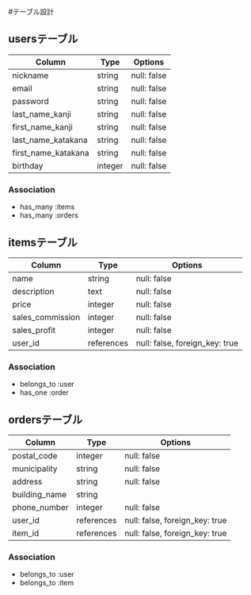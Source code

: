 #テーブル設計

## usersテーブル

| Column                | Type    | Options     |
| --------------------- | ------- |------------ |
| nickname              | string  | null: false |
| email                 | string  | null: false |
| password              | string  | null: false |
| last_name_kanji       | string  | null: false |
| first_name_kanji      | string  | null: false |
| last_name_katakana    | string  | null: false |
| first_name_katakana   | string  | null: false |
| birthday              | integer | null: false |

### Association

- has_many :items
- has_many :orders

## itemsテーブル

| Column           | Type       | Options                        |
| ---------------- | ---------- | ------------------------------ |
| name             | string     | null: false                    |
| description      | text       | null: false                    |
| price            | integer    | null: false                    |
| sales_commission | integer    | null: false                    |
| sales_profit     | integer    | null: false                    |
| user_id          | references | null: false, foreign_key: true |

### Association

- belongs_to :user
- has_one :order

## ordersテーブル

| Column        | Type       | Options                        |
| ------------- | ---------- | ------------------------------ |
| postal_code   | integer    | null: false                    |
| municipality  | string     | null: false                    |
| address       | string     | null: false                    |
| building_name | string     |                                |
| phone_number  | integer    | null: false                    |
| user_id       | references | null: false, foreign_key: true |
| item_id       | references | null: false, foreign_key: true |

### Association

- belongs_to :user
- belongs_to :item